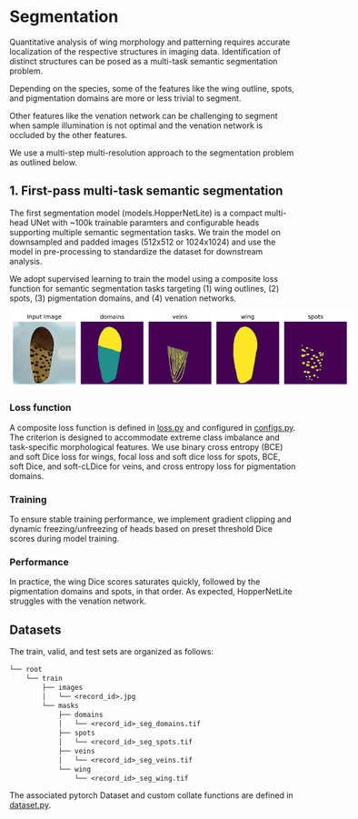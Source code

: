 # Segmentation

Quantitative analysis of wing morphology and patterning requires accurate localization of the respective structures in imaging data. Identification of distinct structures can be posed as a multi-task semantic segmentation problem. 

Depending on the species, some of the features like the wing outline, spots, and pigmentation domains are more or less trivial to segment. 

Other features like the venation network can be challenging to segment when sample illumination is not optimal and the venation network is occluded by the other features. 

We use a multi-step multi-resolution approach to the segmentation problem as outlined below.

## 1. First-pass multi-task semantic segmentation
The first segmentation model (models.HopperNetLite) is a compact multi-head UNet with ~100k trainable paramters and configurable heads supporting multiple semantic segmentation tasks. We train the model on downsampled and padded images (512x512 or 1024x1024) and use the model in pre-processing to standardize the dataset for downstream analysis.

We adopt supervised learning to train the model using a composite loss function for semantic segmentation tasks targeting (1) wing outlines, (2) spots, (3) pigmentation domains, and (4) venation networks. 

<p align="center">
<img src="../../assets/sample_record.png", style="max-width: 600px;">
</p>

### Loss function
A composite loss function is defined in [loss.py](loss.py) and configured in [configs.py](../configs.py). The criterion is designed to accommodate extreme class imbalance and task-specific morphological features. We use binary cross entropy (BCE) and soft Dice loss for wings, focal loss and soft dice loss for spots, BCE, soft Dice, and soft-cLDice for veins, and cross entropy loss for pigmentation domains. 

### Training
To ensure stable training performance, we implement gradient clipping and dynamic freezing/unfreezing of heads based on preset threshold Dice scores during model training. 

### Performance
In practice, the wing Dice scores saturates quickly, followed by the pigmentation domains and spots, in that order. As expected, HopperNetLite struggles with the venation network.

## Datasets
The train, valid, and test sets are organized as follows: 

    └── root
        └── train
            ├── images
            │   └── <record_id>.jpg
            └── masks
                ├── domains
                │   └── <record_id>_seg_domains.tif
                ├── spots
                │   └── <record_id>_seg_spots.tif
                ├── veins
                │   └── <record_id>_seg_veins.tif
                └── wing
                    └── <record_id>_seg_wing.tif

The associated pytorch Dataset and custom collate functions are defined in [dataset.py](dataset.py).
